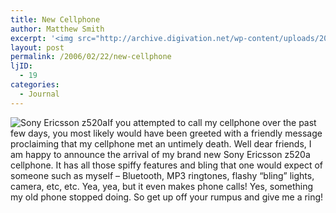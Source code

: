 ```yaml
---
title: New Cellphone
author: Matthew Smith
excerpt: '<img src="http://archive.digivation.net/wp-content/uploads/2006/02/cellphone.jpg" id="image21" alt="Sony Ericsson z520a" class="left" />If you attempted to call my cellphone over the past few days, you most likely would have been greeted with a friendly message proclaiming that my cellphone met an untimely death. Well dear friends, I am happy to announce the arrival of my brand new Sony Ericsson z520a cellphone.'
layout: post
permalink: /2006/02/22/new-cellphone
ljID:
  - 19
categories:
  - Journal
---
```

<img src="http://archive.digivation.net/wp-content/uploads/2006/02/cellphone.jpg" id="image21" alt="Sony Ericsson z520a" class="left" />If you attempted to call my cellphone over the past few days, you most likely would have been greeted with a friendly message proclaiming that my cellphone met an untimely death. Well dear friends, I am happy to announce the arrival of my brand new Sony Ericsson z520a cellphone. It has all those spiffy features and bling that one would expect of someone such as myself &#8211; Bluetooth, MP3 ringtones, flashy &#8220;bling&#8221; lights, camera, etc, etc. Yea, yea, but it even makes phone calls! Yes, something my old phone stopped doing. So get up off your rumpus and give me a ring!